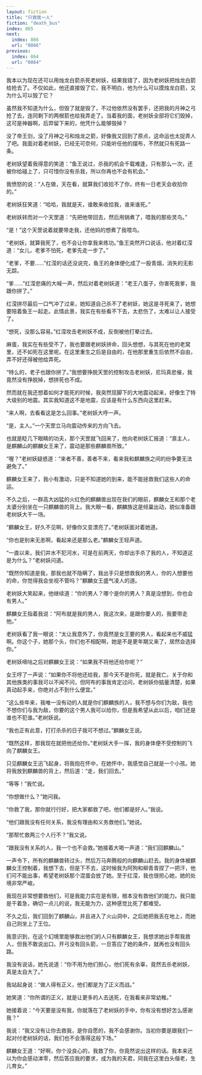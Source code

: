 ```yaml
---
layout: fiction
title: "只救我一人"
fiction: "death_bus"
index: 865
next:
  index: 866
  url: "0866"
previous:
  index: 864
  url: "0864"
---
```

我本以为现在还可以用烛龙白箭杀死老树妖，结果我错了，因为老树妖把烛龙白箭给抢去了。不仅如此，他还直接毁了它，我不明白，他为什么可以摸烛龙白箭，又为什么可以毁了它？

虽然我不知道为什么，但毁了就是毁了，不过他依然没有罢手，还把我的月神之弓抢了去，连同剩下的两根箭也给我弄走了。当着我的面，老树妖全部将它们毁掉，这可是神器啊，后羿留下来的，他凭什么能够毁掉？

没了帝王剑，没了月神之弓和烛龙之箭，好像我又回到了原点，这命运也太捉弄人了吧。我面对着老树妖，已经无可奈何，只能听任他的摆布，不然就只有死路一条。

老树妖望着我得意的笑道：“鱼王说过，杀我的机会千载难逢，只有那么一次，还被你给碰上了，只可惜你没有杀我，所以你再也不会有机会。”

我愤怒的说：“人在做，天在看，就算我们收拾不了你，终有一日老天会收拾你的。”

老树妖狂笑道：“哈哈，我就是天，谁敢来收拾我，谁来谁死。”

老树妖转而对一个天罡道：“先把他带回去，然后用锅煮了，喂我的那些灵鸟。”

“是！”这个天罡说着就要带走我，还他妈的想煮了我喂鸟。

“老树妖，就算我死了，也不会让你拿我来练功。”鱼王突然开口说话，他对着红滢道：“女儿，老爹不怕死，老爹先走一步了。”

“老爹，不要……”红滢的话还没说完，鱼王的身体便化成了一股青烟，消失的无影无踪。

“爹……”红滢悲痛的大喊一声，然后对着老树妖道：“老王八蛋子，你害死我爹，我跟你拼了。”

红滢拼尽最后一口气冲了过来，她知道自己杀不了老树妖，她这是寻死来了，她想要陪着鱼王一起走。此情此景，我实在有些看不下去，太悲伤了，太难以让人接受了。

“想死，没那么容易。”红滢攻击老树妖不成，反倒被他打晕过去。

麻蛋，我实在有些受不了，我也要跟老树妖拼命，回头想想，与其死在他的老窝里，还不如死在这里呢。在这里重生之后是自由的，在他那里重生后依然不自由，弄不好还得被他给弄死。

“特么的，老子也跟你拼了。”我想要挣脱天罡的控制攻击老树妖，尼玛真悲催，我竟然没有挣脱掉，想拼死也不成。

然而就在我还想着如何才能死的时候，我突然现脚下的大地震动起来，好像生了特大级别的地震。其实我知道这不是地震，应该是有什么东西向这里赶来。

“来人啊，去看看这是怎么回事。”老树妖大呼一声。

“是，主人。”一个天罡立马向震动传来的方向飞去。

也就是眨几下眼睛的功夫，那个天罡就飞回来了，他向老树妖汇报道：“禀主人，是麒麟山的麒麟女王来了，震动是那些麒麟兽所致。”

“喔？”老树妖疑惑道：“来者不善，善者不来，看来我和麒麟族之间的纷争要无法避免了。”

麒麟女王来了，我小有激动，只是不知道她的到来，能不能拯救我们这些人的命运。

不久之后，一群高大凶猛的火红色的麒麟兽出现在我们的眼前，麒麟女王和那个老太婆分别坐在一只麒麟兽的背上。我大眼一看，麒麟族这是倾巢出动，貌似准备跟老树妖大干一场。

“麒麟女王，好久不见啊，好像你又变漂亮了。”老树妖面对着她道。

“你也是别来无恙啊，看起来还是那么老。”麒麟女王轻声道。

“一直以来，我们井水不犯河水，可是在前两天，你却出手杀了我的人，不知道这是为什么？”老树妖问道。

“既然你知道是我，那我也就不隐瞒了，我出手只是想救我的男人，你的人想要他的命，你觉得我会坐视不管吗？”麒麟女王盛气凌人的道。

老树妖大笑起来，他继续道：“你的男人？哪个是你的男人？真是没想到，你也会有男人。”

麒麟女王指着我说：“阿布就是我的男人，我这次来，是跟你要人的，我要带走他。”

老树妖看了我一眼说：“太让我意外了，你竟然是女王要的男人，看起来也不威猛啊。你这个子，她那个头，你们也不相配啊，她是不是更年期又来了，居然会选择你。”

老树妖嘀咕之后对麒麟女王说：“如果我不将他还给你呢？”

女王哼了一声说：“如果你不将他还给我，那今天不是你死，就是我亡。关于你和其他族类的事我可以不闻不问，但阿布的事我肯定过问，老树妖你掂量清楚，如果真动起手来，你绝对占不到什么便宜。”

“这么些年来，我唯一没有动的人就是你们麒麟族的人，我不想与你们为敌，我也不想你们与我为敌，你要的这个男人我可以给你，但是我希望从此以后，咱们还是谁也不犯谁。”老树妖说。

“我也正有此意，打打杀杀的日子我可不想过。”麒麟女王说。

“既然这样，那我现在就把他还给你。”老树妖大手一挥，我的身体便不受控制的飞向了麒麟女王。

只见麒麟女王迅飞起身，将我抱在怀中，在她怀中，我感觉自己就是一个小孩。她将我放到麒麟兽的背上，然后道：“走，我们回去。”

“等等！”我忙说。

“你想做什么？”她问我。

“你救了我，那你就行行好，把大家都救了吧，他们都是好人。”我说。

“他们跟我没有任何关系，我没有理由和义务救他们。”她说。

“那帮忙救两三个人行不？”我又说。

“跟我没有关系的人，我一个也不会救。”她接着大喝一声道：“我们回麒麟山。”

一声令下，所有的麒麟兽转过头，然后万马奔腾般的向麒麟山赶去。我的身体被麒麟女王控制着，我想下去，但是下不去，这时候我为阿狗和柳青青捏了一把汗，他们可不能出事，希望老树妖那个混蛋会放了她。至于红滢，我也很担心她，她的处境非常严峻。

我现在非常想要救他们，可是我能力实在是有限，根本没有救他们的能力。我只能是干着急，确切一点儿的说，我无能为力，这种感觉比死了都难受。

不久之后，我们回到了麒麟山，并且进入了火山洞中，之后她把我丢在地上，而她自己则坐上了王位。

我意识到，在这个幻境里能够救出他们的人只有麒麟女王，我想求她出手帮我救人，但我不敢说出口。开弓没有回头箭，一旦答应了她的条件，就再也没有回头路。

我没有说话，她先说道：“你不用为他们担心，他们死有余辜，竟然去杀老树妖，真是太自大了。”

我站起身说：“做人得有正义，他们都是为了正义而战。”

她笑道：“你所谓的正义，就是让更多的人去送死，在我看来非常幼稚。”

她接着说：“今天要是没有我，你就落在了老树妖的手中，你有没有想好怎么感谢我？”

我说：“我又没有让你去救我，是你自愿的，我不会感谢你。当初你要是跟我们一起对付老树妖的话，我们也不会落得这般下场。”

麒麟女王道：“好啊，你个没良心的，我救了你，你竟然说出这样的话。我本来还以为你会感动涕零，然后答应我的要求，成为我的夫君，同我在这里白头偕老，生儿育女。”